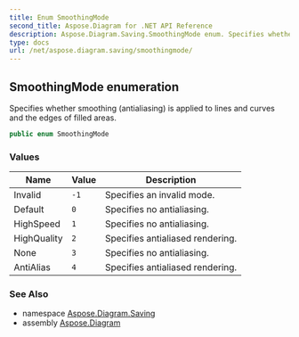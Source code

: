 ```yaml
---
title: Enum SmoothingMode
second_title: Aspose.Diagram for .NET API Reference
description: Aspose.Diagram.Saving.SmoothingMode enum. Specifies whether smoothing antialiasing is applied to lines and curves and the edges of filled areas
type: docs
url: /net/aspose.diagram.saving/smoothingmode/
---
```

## SmoothingMode enumeration

Specifies whether smoothing (antialiasing) is applied to lines and curves and the edges of filled areas.

```csharp
public enum SmoothingMode
```

### Values

| Name | Value | Description |
| --- | --- | --- |
| Invalid | `-1` | Specifies an invalid mode. |
| Default | `0` | Specifies no antialiasing. |
| HighSpeed | `1` | Specifies no antialiasing. |
| HighQuality | `2` | Specifies antialiased rendering. |
| None | `3` | Specifies no antialiasing. |
| AntiAlias | `4` | Specifies antialiased rendering. |

### See Also

* namespace [Aspose.Diagram.Saving](../../aspose.diagram.saving/)
* assembly [Aspose.Diagram](../../)


